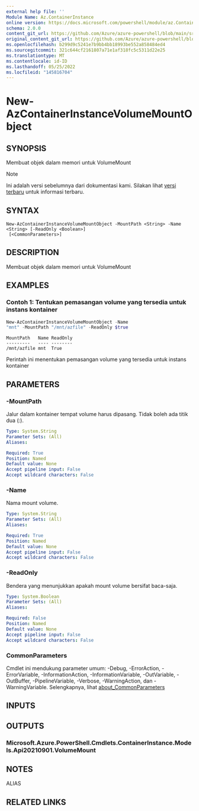 ```yaml
---
external help file: ''
Module Name: Az.ContainerInstance
online version: https://docs.microsoft.com/powershell/module/az.ContainerInstance/new-AzContainerInstanceVolumeMountObject
schema: 2.0.0
content_git_url: https://github.com/Azure/azure-powershell/blob/main/src/ContainerInstance/help/New-AzContainerInstanceVolumeMountObject.md
original_content_git_url: https://github.com/Azure/azure-powershell/blob/main/src/ContainerInstance/help/New-AzContainerInstanceVolumeMountObject.md
ms.openlocfilehash: b299d9c5241e7b9bb4bb18993be552a858484ed4
ms.sourcegitcommit: 321c644cf2161807a71e1af318fc5c5311d22e25
ms.translationtype: MT
ms.contentlocale: id-ID
ms.lasthandoff: 05/25/2022
ms.locfileid: "145816704"
---
```

# New-AzContainerInstanceVolumeMountObject

## SYNOPSIS
Membuat objek dalam memori untuk VolumeMount

> [!NOTE]
>Ini adalah versi sebelumnya dari dokumentasi kami. Silakan lihat [versi terbaru](/powershell/module/az.containerinstance/new-azcontainerinstancevolumemountobject) untuk informasi terbaru.

## SYNTAX

```
New-AzContainerInstanceVolumeMountObject -MountPath <String> -Name <String> [-ReadOnly <Boolean>]
 [<CommonParameters>]
```

## DESCRIPTION
Membuat objek dalam memori untuk VolumeMount

## EXAMPLES

### Contoh 1: Tentukan pemasangan volume yang tersedia untuk instans kontainer
```powershell
New-AzContainerInstanceVolumeMountObject -Name 
"mnt" -MountPath "/mnt/azfile" -ReadOnly $true
```

```output
MountPath   Name ReadOnly
---------   ---- --------
/mnt/azfile mnt  True
```

Perintah ini menentukan pemasangan volume yang tersedia untuk instans kontainer

## PARAMETERS

### -MountPath
Jalur dalam kontainer tempat volume harus dipasang.
Tidak boleh ada titik dua (:).

```yaml
Type: System.String
Parameter Sets: (All)
Aliases:

Required: True
Position: Named
Default value: None
Accept pipeline input: False
Accept wildcard characters: False
```

### -Name
Nama mount volume.

```yaml
Type: System.String
Parameter Sets: (All)
Aliases:

Required: True
Position: Named
Default value: None
Accept pipeline input: False
Accept wildcard characters: False
```

### -ReadOnly
Bendera yang menunjukkan apakah mount volume bersifat baca-saja.

```yaml
Type: System.Boolean
Parameter Sets: (All)
Aliases:

Required: False
Position: Named
Default value: None
Accept pipeline input: False
Accept wildcard characters: False
```

### CommonParameters
Cmdlet ini mendukung parameter umum: -Debug, -ErrorAction, -ErrorVariable, -InformationAction, -InformationVariable, -OutVariable, -OutBuffer, -PipelineVariable, -Verbose, -WarningAction, dan -WarningVariable. Selengkapnya, lihat [about_CommonParameters](http://go.microsoft.com/fwlink/?LinkID=113216)

## INPUTS

## OUTPUTS

### Microsoft.Azure.PowerShell.Cmdlets.ContainerInstance.Models.Api20210901.VolumeMount

## NOTES

ALIAS

## RELATED LINKS

